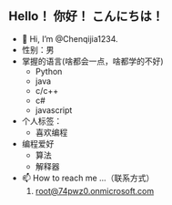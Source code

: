 ## Hello！ 你好！ こんにちは！
- 👋 Hi, I’m @Chenqijia1234.
- 性别：男
- 掌握的语言(啥都会一点，啥都学的不好)
  - Python
  - java
  - c/c++
  - c#
  - javascript
- 个人标签：
  - 喜欢编程 
- 编程爱好
  - 算法
  - 解释器
- 📫 How to reach me ...（联系方式）
  1. root@74pwz0.onmicrosoft.com

<!---
Chenqijia1234/Chenqijia1234 is a ✨ special ✨ repository because its `README.md` (this file) appears on your GitHub profile.
You can click the Preview link to take a look at your changes.
--->

